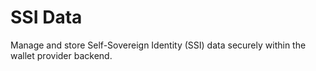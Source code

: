 # SSI Data

Manage and store Self-Sovereign Identity (SSI) data securely within the wallet provider backend.
